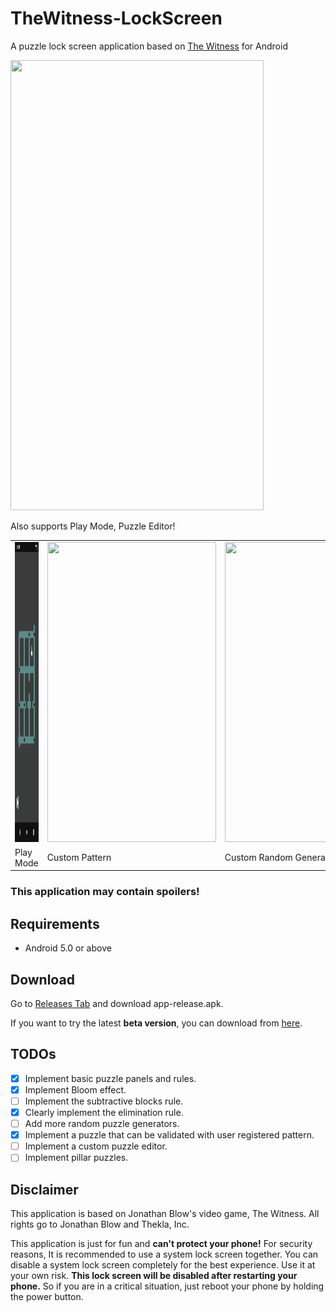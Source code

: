 # TheWitness-LockScreen
A puzzle lock screen application based on [The Witness](https://store.steampowered.com/app/210970/The_Witness/) for Android

<img src="demo.gif" width="405" height="720">



Also supports Play Mode, Puzzle Editor!

<table>
  <tr>
    <td><img src="play.gif" width = 270px height = 480px></td>
    <td><img src="pattern.gif" width = 270px height = 480px></td>
    <td><img src="random.gif" width = 270px height = 480px></td>
  </tr>
  <tr>
    <td>Play Mode</td>
    <td>Custom Pattern</td>
    <td>Custom Random Generator</td>
  </tr>
</table>

### This application may contain spoilers!

Requirements
---------------
- Android 5.0 or above

Download
---------------
Go to [Releases Tab](https://github.com/aren227/TheWitness-LockScreen/releases) and download app-release.apk.

If you want to try the latest **beta version**, you can download from [here](https://github.com/aren227/TheWitness-LockScreen/blob/master/app/release/app-release.apk).

TODOs
---------------
- [x] Implement basic puzzle panels and rules.
- [x] Implement Bloom effect.
- [ ] Implement the subtractive blocks rule.
- [x] Clearly implement the elimination rule.
- [ ] Add more random puzzle generators.
- [x] Implement a puzzle that can be validated with user registered pattern.
- [ ] Implement a custom puzzle editor.
- [ ] Implement pillar puzzles.

Disclaimer
---------------
This application is based on Jonathan Blow's video game, The Witness. All rights go to Jonathan Blow and Thekla, Inc.

This application is just for fun and **can't protect your phone!** For security reasons, It is recommended to use a system lock screen together. You can disable a system lock screen completely for the best experience. Use it at your own risk. **This lock screen will be disabled after restarting your phone.** So if you are in a critical situation, just reboot your phone by holding the power button.
